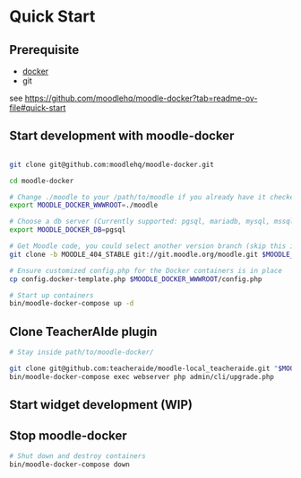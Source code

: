 # Quick Start

## Prerequisite

- [docker](https://www.docker.com/products/docker-desktop)
- git

see https://github.com/moodlehq/moodle-docker?tab=readme-ov-file#quick-start

## Start development with moodle-docker

```bash

git clone git@github.com:moodlehq/moodle-docker.git

cd moodle-docker

# Change ./moodle to your /path/to/moodle if you already have it checked out
export MOODLE_DOCKER_WWWROOT=./moodle

# Choose a db server (Currently supported: pgsql, mariadb, mysql, mssql, oracle)
export MOODLE_DOCKER_DB=pgsql

# Get Moodle code, you could select another version branch (skip this if you already got the code)
git clone -b MOODLE_404_STABLE git://git.moodle.org/moodle.git $MOODLE_DOCKER_WWWROOT

# Ensure customized config.php for the Docker containers is in place
cp config.docker-template.php $MOODLE_DOCKER_WWWROOT/config.php

# Start up containers
bin/moodle-docker-compose up -d

```

## Clone TeacherAIde plugin

```bash
# Stay inside path/to/moodle-docker/

git clone git@github.com:teacheraide/moodle-local_teacheraide.git "$MOODLE_DOCKER_WWWROOT/local/teacheraide"
bin/moodle-docker-compose exec webserver php admin/cli/upgrade.php
```

## Start widget development (WIP)

## Stop moodle-docker

```bash
# Shut down and destroy containers
bin/moodle-docker-compose down
```
